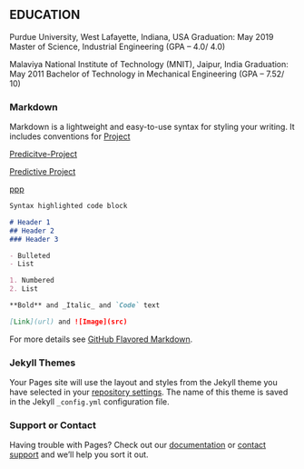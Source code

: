 ## EDUCATION

Purdue University, West Lafayette, Indiana, USA                                                                Graduation: May 2019
Master of Science, Industrial Engineering 		    (GPA – 4.0/ 4.0)

Malaviya National Institute of Technology (MNIT), Jaipur, India                                 	        	   Graduation: May 2011
Bachelor of Technology in Mechanical Engineering 	(GPA – 7.52/ 10)


### Markdown

Markdown is a lightweight and easy-to-use syntax for styling your writing. It includes conventions for
<a href="Project.html">Project</a>

<a href="End Term">Predicitve-Project</a>

[Predictive Project](https://github.com/amanbagla/Aman-Bagla/blob/master/Baglaa_Endterm%20(2).pdf)

[ppp](https://git.overleaf.com/5c9adde7e44cd62d3cc82919)
```markdown
Syntax highlighted code block

# Header 1
## Header 2
### Header 3

- Bulleted
- List

1. Numbered
2. List

**Bold** and _Italic_ and `Code` text

[Link](url) and ![Image](src)
```

For more details see [GitHub Flavored Markdown](https://guides.github.com/features/mastering-markdown/).

### Jekyll Themes

Your Pages site will use the layout and styles from the Jekyll theme you have selected in your [repository settings](https://github.com/amanbagla/Study/settings). The name of this theme is saved in the Jekyll `_config.yml` configuration file.

### Support or Contact

Having trouble with Pages? Check out our [documentation](https://help.github.com/categories/github-pages-basics/) or [contact support](https://github.com/contact) and we’ll help you sort it out.
